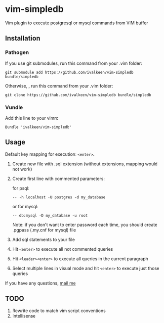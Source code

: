 # vim-simpledb

Vim plugin to execute postgresql or mysql commands from VIM buffer

## Installation

### Pathogen

If you use git submodules, run this command from your .vim folder:

    git submodule add https://github.com/ivalkeen/vim-simpledb bundle/simpledb

Otherwise, , run this command from your .vim folder:

    git clone https://github.com/ivalkeen/vim-simpledb bundle/simpledb

### Vundle

Add this line to your vimrc

    Bundle 'ivalkeen/vim-simpledb'

## Usage

Default key mapping for execution: `<enter>`.

1. Create new file with .sql extension (without extensions, mapping would not work)

2. Create first line with commented parameters:

    for psql:

    `-- -h localhost -U postgres -d my_database`

    or for mysql:

    `-- db:mysql -D my_database -u root`

    Note: if you don't want to enter password each time, you should create .pgpass (.my.cnf for mysql) file

3. Add sql statements to your file

4. Hit `<enter>` to execute all not commented queries

5. Hit `<leader><enter>` to execute all queries in the current paragraph

6. Select multiple lines in visual mode and hit `<enter>` to execute just those queries




If you have any questions, [mail me](mailto:itkalin@gmail.com)

## TODO

1. Rewrite code to match vim script conventions
2. Intellisense
